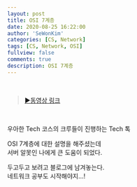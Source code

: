 ```yaml
---
layout: post
title: OSI 7계층
date: 2020-08-25 16:22:00
author: 'SeWonKim'
categories: [CS, Network]
tags: [CS, Network, OSI]
fullview: false
comments: true
description: OSI 7계층
---
```


&nbsp;
&nbsp;

> [▶동영상 링크](https://www.youtube.com/watch?v=1pfTxp25MA8)

&nbsp;

우아한 Tech 코스의 크루들이 진행하는 Tech 톡

OSI 7계층에 대한 설명을 해주셨는데  
서버 알못인 나에게 큰 도움이 되었다.

두고두고 보려고 블로그에 남겨놓는다.  
네트워크 공부도 시작해야지...!

&nbsp;
&nbsp;
